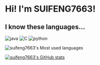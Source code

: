 # Hi! I'm SUIFENG7663!

## I know these languages...
![java](https://img.shields.io/badge/-java-blue?style=for-the-badge&logo=java&logoColor=white)
![C](https://img.shields.io/badge/-C-blue?style=for-the-badge&logo=c&logoColor=white)
![python](https://img.shields.io/badge/-PYTHON-blue?style=for-the-badge&logo=python&logoColor=white)

![suifeng7663's Most used languages](https://github-readme-stats.vercel.app/api/top-langs?username=suifeng333&show_icons=true&count_private=true&theme=gotham)

[![suifeng7663's GitHub stats](https://github-readme-stats.vercel.app/api?username=suifeng333)](https://github.com/anuraghazra/github-readme-stats)
